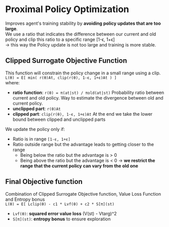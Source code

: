 # Proximal Policy Optimization
Improves agent's training stability by **avoiding policy updates that are too large**.  
We use a ratio that indicates the difference between our current and old policy and clip this ratio to a specific range [1-ϵ, 1+ϵ]  
-> this way the Policy update is not too large and training is more stable.

## Clipped Surrogate Objective Function
This function will constrain the policy change in a small range using a clip.   
`L(θ) = E[ min( r(θ)At, clip(r(θ), 1-ϵ, 1+ϵ)At ) ]`  
where:  
- **ratio function**:
    `r(θ) = π(at|st) / πold(at|st)`
    Probability ratio between current and old policy.
    Way to estimate the divergence between old and current policy.
- **unclipped part**: `r(θ)At`
- **clipped part**: `clip(r(θ), 1-ϵ, 1+ϵ)At`
At the end we take the lower bound between clipped and unclipped parts  

We update the policy only if:  
- Ratio is in range `[1-ϵ, 1+ϵ]`  
- Ratio outside range but the advantage leads to getting closer to the range
  - Being below the ratio but the advantage is > 0
  - Being above the ratio but the advantage is < 0
-> **we restrict the range that the current policy can vary from the old one**

## Final Objective function
Combination of Clipped Surrogate Objective function, Value Loss Function and Entropy bonus   
`L(θ) = E[ Lclip(θ) - c1 * Lvf(θ) + c2 * S[π](st)`
- `Lvf(θ)`: **squared error value loss** (V(st) - Vtarg)^2
- `S[π](st)`: **entropy bonus** to ensure exploration
